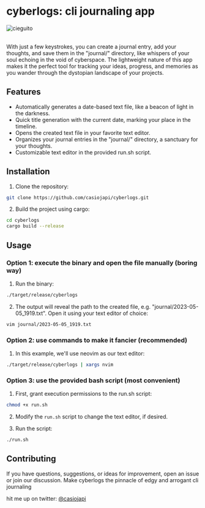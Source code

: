# cyberlogs: cli journaling app 

![cieguito](https://pbs.twimg.com/profile_banners/3438631625/1681945275/1500x500)

<br>
With just a few keystrokes, you can create a journal entry, add your thoughts, and save them in the "journal/" directory, like whispers of your soul echoing in the void of cyberspace. The lightweight nature of this app makes it the perfect tool for tracking your ideas, progress, and memories as you wander through the dystopian landscape of your projects.

## Features
- Automatically generates a date-based text file, like a beacon of light in the darkness.
- Quick title generation with the current date, marking your place in the timeline.
- Opens the created text file in your favorite text editor.
- Organizes your journal entries in the "journal/" directory, a sanctuary for your thoughts.
- Customizable text editor in the provided run.sh script.

## Installation

1. Clone the repository:

```bash
git clone https://github.com/casiojapi/cyberlogs.git
```

2. Build the project using cargo:

```bash
cd cyberlogs
cargo build --release
```

## Usage

### Option 1: execute the binary and open the file manually (boring way)

1. Run the binary:


```bash
./target/release/cyberlogs
```

2. The output will reveal the path to the created file, e.g. "journal/2023-05-05_1919.txt". Open it using your text editor of choice:

```bash
vim journal/2023-05-05_1919.txt
```

### Option 2: use commands to make it fancier (recommended)

1. In this example, we'll use neovim as our text editor:

```bash
./target/release/cyberlogs | xargs nvim
```

### Option 3: use the provided bash script (most convenient)

1. First, grant execution permissions to the run.sh script:

```bash
chmod +x run.sh
```

2. Modify the `run.sh` script to change the text editor, if desired.

3. Run the script:

```bash
./run.sh
```

## Contributing

If you have questions, suggestions, or ideas for improvement, open an issue or join our discussion. Make cyberlogs the pinnacle of edgy and arrogant cli journaling

hit me up on twitter: [@casiojapi](https://twitter.com/casiojapi)

